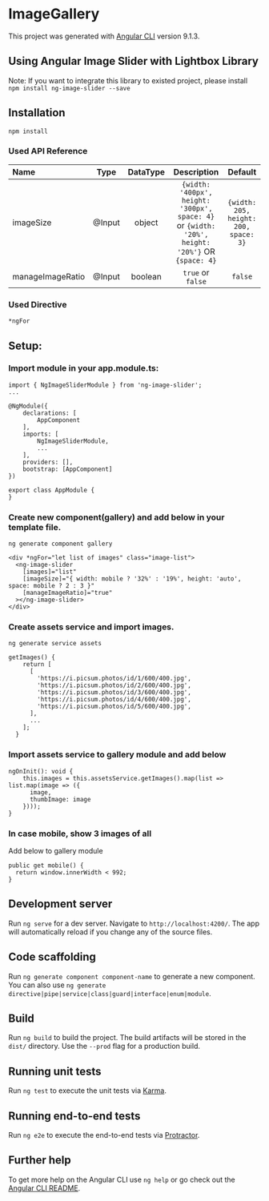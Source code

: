 # ImageGallery

This project was generated with [Angular CLI](https://github.com/angular/angular-cli) version 9.1.3.

## Using Angular Image Slider with Lightbox Library
Note: If you want to integrate this library to existed project, please install <br />
`npm install ng-image-slider --save`

## Installation

`npm install`

### Used API Reference

| Name          | Type            | DataType | Description | Default |
| :------------ |:---------------:| :-----:  | :-----:     | :-----:|
| imageSize     | @Input          | object   | `{width: '400px', height: '300px', space: 4}` or `{width: '20%', height: '20%'}` OR `{space: 4}`  | `{width: 205, height: 200, space: 3}` |
| manageImageRatio | @Input       | boolean  |   `true` or `false` | `false` |

### Used Directive

`*ngFor`

## Setup:

### Import module in your app.module.ts:

```
import { NgImageSliderModule } from 'ng-image-slider';
...
 
@NgModule({
    declarations: [
        AppComponent
    ],
    imports: [
        NgImageSliderModule,
        ...
    ],
    providers: [],
    bootstrap: [AppComponent]
})
 
export class AppModule {
}
```

### Create new component(gallery) and add below in your template file.

`ng generate component gallery`

```
<div *ngFor="let list of images" class="image-list">
  <ng-image-slider
    [images]="list"
    [imageSize]="{ width: mobile ? '32%' : '19%', height: 'auto', space: mobile ? 2 : 3 }"
    [manageImageRatio]="true"
  ></ng-image-slider>
</div>
```

### Create assets service and import images.

`ng generate service assets`
```
getImages() {
    return [
      [
        'https://i.picsum.photos/id/1/600/400.jpg',
        'https://i.picsum.photos/id/2/600/400.jpg',
        'https://i.picsum.photos/id/3/600/400.jpg',
        'https://i.picsum.photos/id/4/600/400.jpg',
        'https://i.picsum.photos/id/5/600/400.jpg',
      ],
      ...
    ];
  }
```
### Import assets service to gallery module and add below

```
ngOnInit(): void {
    this.images = this.assetsService.getImages().map(list => list.map(image => ({
      image,
      thumbImage: image
    })));
}
```

### In case mobile, show 3 images of all

Add below to gallery module

```
public get mobile() {
  return window.innerWidth < 992;
}
```
## Development server

Run `ng serve` for a dev server. Navigate to `http://localhost:4200/`. The app will automatically reload if you change any of the source files.

## Code scaffolding

Run `ng generate component component-name` to generate a new component. You can also use `ng generate directive|pipe|service|class|guard|interface|enum|module`.

## Build

Run `ng build` to build the project. The build artifacts will be stored in the `dist/` directory. Use the `--prod` flag for a production build.

## Running unit tests

Run `ng test` to execute the unit tests via [Karma](https://karma-runner.github.io).

## Running end-to-end tests

Run `ng e2e` to execute the end-to-end tests via [Protractor](http://www.protractortest.org/).

## Further help

To get more help on the Angular CLI use `ng help` or go check out the [Angular CLI README](https://github.com/angular/angular-cli/blob/master/README.md).
